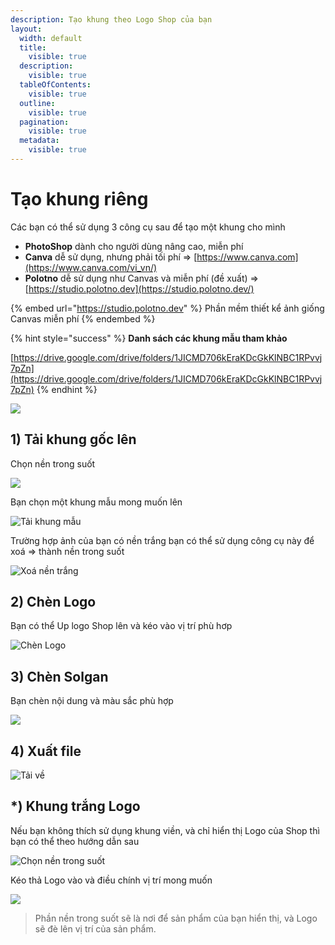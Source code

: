 ```yaml
---
description: Tạo khung theo Logo Shop của bạn
layout:
  width: default
  title:
    visible: true
  description:
    visible: true
  tableOfContents:
    visible: true
  outline:
    visible: true
  pagination:
    visible: true
  metadata:
    visible: true
---
```


# Tạo khung riêng

Các bạn có thể sử dụng 3 công cụ sau để tạo một khung cho mình

* **PhotoShop** dành cho người dùng nâng cao, miễn phí
* **Canva** dễ sử dụng, nhưng phải tối phí => [https://www.canva.com](https://www.canva.com/vi_vn/)
* **Polotno** dễ sử dụng như Canvas và miễn phí (đề xuất) => [https://studio.polotno.dev](https://studio.polotno.dev/)

{% embed url="https://studio.polotno.dev" %}
Phần mềm thiết kể ảnh giống Canvas miễn phí
{% endembed %}

{% hint style="success" %}
**Danh sách các khung mẫu tham khảo**

[https://drive.google.com/drive/folders/1JICMD706kEraKDcGkKlNBC1RPvvj7pZn](https://drive.google.com/drive/folders/1JICMD706kEraKDcGkKlNBC1RPvvj7pZn)
{% endhint %}

![](<../../../.gitbook/assets/image (294).png>)

## 1) Tải khung gốc lên

Chọn nền trong suốt

![](<../../../.gitbook/assets/image (248).png>)

Bạn chọn một khung mẫu mong muốn lên

![Tải khung mẫu](<../../../.gitbook/assets/image (278).png>)

Trường hợp ảnh của bạn có nền trắng bạn có thể sử dụng công cụ này để xoá => thành nền trong suốt

![Xoá nền trắng](<../../../.gitbook/assets/image (314).png>)

## 2) Chèn Logo

Bạn có thể Up logo Shop lên và kéo vào vị trí phù hơp

![Chèn Logo](<../../../.gitbook/assets/image (263).png>)

## 3) Chèn Solgan

Bạn chèn nội dung và màu sắc phù hợp

![](<../../../.gitbook/assets/image (268).png>)

## 4) Xuất file

![Tải về ](<../../../.gitbook/assets/image (325).png>)

## \*) Khung trắng Logo

Nếu bạn không thích sử dụng khung viền, và chỉ hiển thị Logo của Shop thì bạn có thể theo hướng dẫn sau

![Chọn nền trong suốt](<../../../.gitbook/assets/image (317).png>)

Kéo thả Logo vào và điều chính vị trí mong muốn

![](<../../../.gitbook/assets/image (320).png>)

> Phần nền trong suốt sẽ là nơi để sản phẩm của bạn hiển thị, và Logo sẽ đè lên vị trí của sản phẩm.
